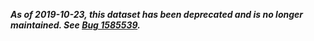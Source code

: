 **_As of 2019-10-23, this dataset has been deprecated and is no longer
maintained. See [Bug 1585539](https://bugzilla.mozilla.org/show_bug.cgi?id=1585539)._**
